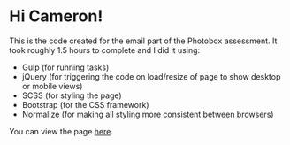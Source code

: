# Hi Cameron!

This is the code created for the email part of the Photobox assessment. It took roughly
1.5 hours to complete and I did it using:

- Gulp (for running tasks)
- jQuery (for triggering the code on load/resize of page to show desktop or mobile views)
- SCSS (for styling the page)
- Bootstrap (for the CSS framework)
- Normalize (for making all styling more consistent between browsers)

You can view the page [here](https://rawgit.com/timreaper/Photobox/master/Email/dist/index.html).